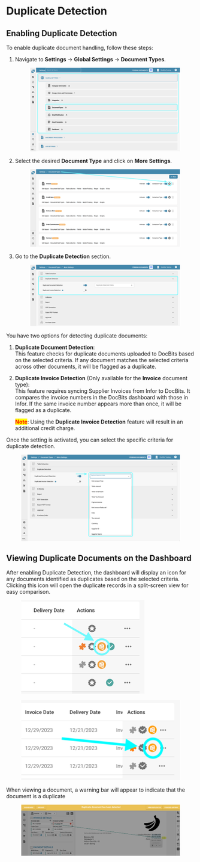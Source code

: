 # Duplicate Detection

## Enabling Duplicate Detection

To enable duplicate document handling, follow these steps:

1.  Navigate to **Settings** → **Global Settings** → **Document Types**.

    <figure><img src="../../../../../.gitbook/assets/Calculate_PO_unit_price_1.png" alt=""><figcaption></figcaption></figure>
2.  Select the desired **Document Type** and click on **More Settings**.

    <figure><img src="../../../../../.gitbook/assets/Calculate_PO_unit_price_2.png" alt=""><figcaption></figcaption></figure>
3.  Go to the **Duplicate Detection** section.

    <figure><img src="../../../../../.gitbook/assets/DuplicateDocument_3 (1).png" alt=""><figcaption></figcaption></figure>

You have two options for detecting duplicate documents:

1. **Duplicate Document Detection**: \
   This feature checks for duplicate documents uploaded to DocBits based on the selected criteria. If any document matches the selected criteria across other documents, it will be flagged as a duplicate.
2.  **Duplicate Invoice Detection** (Only available for the **Invoice** document type):\
    This feature requires syncing Supplier Invoices from Infor to DocBits. It compares the invoice numbers in the DocBits dashboard with those in Infor. If the same invoice number appears more than once, it will be flagged as a duplicate.

    <mark style="color:red;">**Note**</mark>: Using the **Duplicate Invoice Detection** feature will result in an additional credit charge.

Once the setting is activated, you can select the specific criteria for duplicate detection.

<figure><img src="../../../../../.gitbook/assets/DuplicateDocument_4.png" alt=""><figcaption></figcaption></figure>

## Viewing Duplicate Documents on the Dashboard

After enabling Duplicate Detection, the dashboard will display an icon for any documents identified as duplicates based on the selected criteria. Clicking this icon will open the duplicate records in a split-screen view for easy comparison.

<figure><img src="../../../../../.gitbook/assets/DuplicateDomuent_6.png" alt="" width="329"><figcaption></figcaption></figure>

<figure><img src="../../../../../.gitbook/assets/duplicate_invoice handling2.png" alt=""><figcaption></figcaption></figure>

When viewing a document, a warning bar will appear to indicate that the document is a duplicate

<figure><img src="../../../../../.gitbook/assets/DuplicateDocument_5.png" alt=""><figcaption></figcaption></figure>
